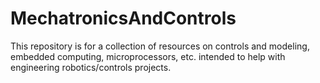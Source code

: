 # MechatronicsAndControls
This repository is for a collection of resources on controls and modeling, embedded computing, microprocessors, etc. intended to help with engineering robotics/controls projects.
